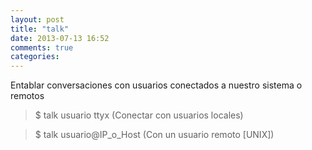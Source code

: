 ```yaml
---
layout: post
title: "talk"
date: 2013-07-13 16:52
comments: true
categories: 
---
```

Entablar conversaciones con usuarios conectados a nuestro sistema o remotos

>$ talk usuario ttyx  (Conectar con usuarios locales)

>$ talk usuario@IP_o_Host (Con un usuario remoto [UNIX])

